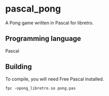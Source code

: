 # pascal_pong
A Pong game written in Pascal for libretro.

## Programming language
Pascal

## Building
To compile, you will need Free Pascal installed.

	fpc -opong_libretro.so pong.pas
